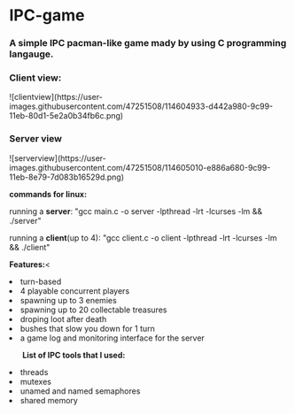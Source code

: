 # IPC-game
<h3>A simple IPC pacman-like game mady by using C programming langauge.</h3>

<h3>Client view:</h3>
![clientview](https://user-images.githubusercontent.com/47251508/114604933-d442a980-9c99-11eb-80d1-5e2a0b34fb6c.png)
<h3>Server view</h3>
![serverview](https://user-images.githubusercontent.com/47251508/114605010-e886a680-9c99-11eb-8e79-7d083b16529d.png)

<b>commands for linux:</b>
<p>running a <b>server</b>: "gcc main.c -o server -lpthread -lrt -lcurses -lm && ./server"</p>
<p>running a <b>client</b>(up to 4): "gcc client.c -o client -lpthread -lrt -lcurses -lm && ./client"</p>


<b>Features:</b><
<li>turn-based</li>
<li>4 playable concurrent players</li>
<li>spawning up to 3 enemies</li>
<li>spawning up to 20 collectable treasures</li>
<li>droping loot after death</li>
<li>bushes that slow you down for 1 turn</li>
<li>a game log and monitoring interface for the server</li>

<b><ul>List of IPC tools that I used:</ul></b>
<li>threads</li>
<li>mutexes</li>
<li>unamed and named semaphores</li>
<li>shared memory</li>


